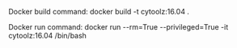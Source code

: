 Docker build command:
docker build -t cytoolz:16.04 .

Docker run command:
docker run --rm=True --privileged=True -it cytoolz:16.04 /bin/bash

